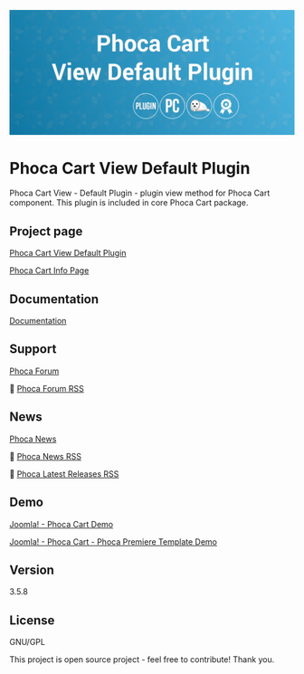 



![Phoca Cart View Default Plugin](https://github.com/PhocaCz/PhocaCartDefaultPlugin/blob/master/default.png?raw=true)

# Phoca Cart View Default Plugin



Phoca Cart View - Default Plugin - plugin view method for Phoca Cart component. This plugin is included in core Phoca Cart package.



## Project page

[Phoca Cart View Default Plugin](https://www.phoca.cz/phocacart-extensions/2-plugins/31-view-default-plugin)

[Phoca Cart Info Page](https://www.phoca.cz/project/phocacart-joomla-ecommerce)



## Documentation

[Documentation](https://www.phoca.cz/documentation/category/115-phoca-cart)





## Support

[Phoca Forum](https://www.phoca.cz/forum)

:bell: [Phoca Forum RSS](https://www.phoca.cz/forum/app.php/feed)



## News

[Phoca News](https://www.phoca.cz/news)

:bell: [Phoca News RSS](https://www.phoca.cz/news?format=feed&type=rss)

:bell: [Phoca Latest Releases RSS](https://www.phoca.cz/download/feed/111?format=feed&type=rss)



## Demo

[Joomla! - Phoca Cart Demo](https://www.phoca.cz/phocacartdemo/)

[Joomla! - Phoca Cart - Phoca Premiere Template Demo](https://www.phoca.cz/phocacartdemo/premiere/)







## Version

3.5.8



## License

GNU/GPL



This project is open source project - feel free to contribute! Thank you.
